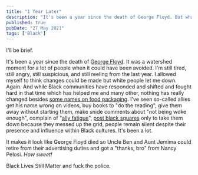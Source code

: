 ```yaml
---
title: "1 Year Later"
description: "It's been a year since the death of George Floyd. But what has changed?"
published: true
pubDate: "27 May 2021"
tags: ['Black']
---
```


I'll be brief.

It's been a year since the death of [George Floyd](https://www.newyorker.com/news/daily-comment/the-death-of-george-floyd-in-context). It was a watershed moment for a lot of people when it could have been avoided. I'm still tired, still angry, still suspicious, and still reeling from the last year. I allowed myself to think changes could be made but white people let me down. Again. And while Black communities have responded and shifted and fought hard in that time which has helped me and many other, nothing has really changed besides [some names on food packaging](https://www.nbcnews.com/news/us-news/aunt-jemima-brand-will-change-name-remove-image-quaker-says-n1231260). I've seen so-called allies get his name wrong on videos, buy books to "do the reading", give them away without starting them, make snide comments about "not being woke enough", complain of "[ally fatigue](http://blackyouthproject.com/allyship-fatigue-is-an-insult-to-black-folks-who-never-get-to-rest/)", [post black squares](https://www.vulture.com/2020/06/blackout-tuesday-guide.html) only to take them down because they messed up the grid, people remain silent despite their presence and influence within Black cultures. It's been a lot.

It makes it look like George Floyd died so Uncle Ben and Aunt Jemima could retire from their advertising duties and got a "thanks, bro" from Nancy Pelosi. _How sweet!_

Black Lives Still Matter and fuck the police.

